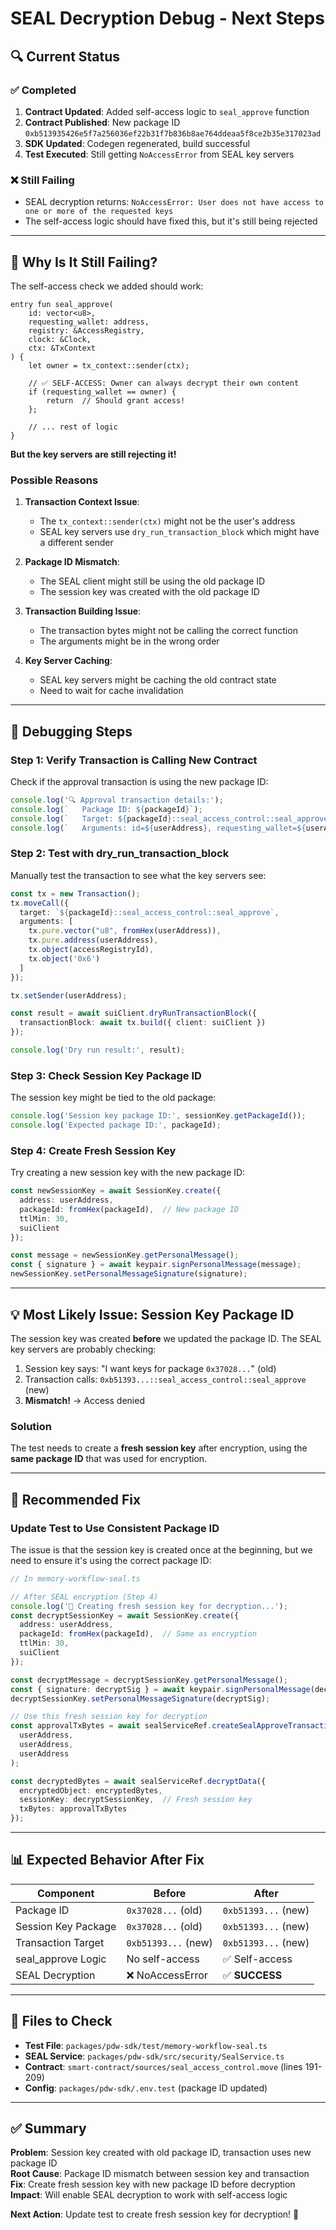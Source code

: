 # SEAL Decryption Debug - Next Steps

## 🔍 **Current Status**

### **✅ Completed**
1. **Contract Updated**: Added self-access logic to `seal_approve` function
2. **Contract Published**: New package ID `0xb513935426e5f7a256036ef22b31f7b836b8ae764ddeaa5f8ce2b35e317023ad`
3. **SDK Updated**: Codegen regenerated, build successful
4. **Test Executed**: Still getting `NoAccessError` from SEAL key servers

### **❌ Still Failing**
- SEAL decryption returns: `NoAccessError: User does not have access to one or more of the requested keys`
- The self-access logic should have fixed this, but it's still being rejected

---

## 🤔 **Why Is It Still Failing?**

The self-access check we added should work:

```move
entry fun seal_approve(
    id: vector<u8>,
    requesting_wallet: address,
    registry: &AccessRegistry,
    clock: &Clock,
    ctx: &TxContext
) {
    let owner = tx_context::sender(ctx);

    // ✅ SELF-ACCESS: Owner can always decrypt their own content
    if (requesting_wallet == owner) {
        return  // Should grant access!
    };
    
    // ... rest of logic
}
```

**But the key servers are still rejecting it!**

### **Possible Reasons**

1. **Transaction Context Issue**:
   - The `tx_context::sender(ctx)` might not be the user's address
   - SEAL key servers use `dry_run_transaction_block` which might have a different sender

2. **Package ID Mismatch**:
   - The SEAL client might still be using the old package ID
   - The session key was created with the old package ID

3. **Transaction Building Issue**:
   - The transaction bytes might not be calling the correct function
   - The arguments might be in the wrong order

4. **Key Server Caching**:
   - SEAL key servers might be caching the old contract state
   - Need to wait for cache invalidation

---

## 🔧 **Debugging Steps**

### **Step 1: Verify Transaction is Calling New Contract**

Check if the approval transaction is using the new package ID:

```typescript
console.log('🔍 Approval transaction details:');
console.log(`   Package ID: ${packageId}`);
console.log(`   Target: ${packageId}::seal_access_control::seal_approve`);
console.log(`   Arguments: id=${userAddress}, requesting_wallet=${userAddress}`);
```

### **Step 2: Test with dry_run_transaction_block**

Manually test the transaction to see what the key servers see:

```typescript
const tx = new Transaction();
tx.moveCall({
  target: `${packageId}::seal_access_control::seal_approve`,
  arguments: [
    tx.pure.vector("u8", fromHex(userAddress)),
    tx.pure.address(userAddress),
    tx.object(accessRegistryId),
    tx.object('0x6')
  ]
});

tx.setSender(userAddress);

const result = await suiClient.dryRunTransactionBlock({
  transactionBlock: await tx.build({ client: suiClient })
});

console.log('Dry run result:', result);
```

### **Step 3: Check Session Key Package ID**

The session key might be tied to the old package:

```typescript
console.log('Session key package ID:', sessionKey.getPackageId());
console.log('Expected package ID:', packageId);
```

### **Step 4: Create Fresh Session Key**

Try creating a new session key with the new package ID:

```typescript
const newSessionKey = await SessionKey.create({
  address: userAddress,
  packageId: fromHex(packageId),  // New package ID
  ttlMin: 30,
  suiClient
});

const message = newSessionKey.getPersonalMessage();
const { signature } = await keypair.signPersonalMessage(message);
newSessionKey.setPersonalMessageSignature(signature);
```

---

## 💡 **Most Likely Issue: Session Key Package ID**

The session key was created **before** we updated the package ID. The SEAL key servers are probably checking:

1. Session key says: "I want keys for package `0x37028...`" (old)
2. Transaction calls: `0xb51393...::seal_access_control::seal_approve` (new)
3. **Mismatch!** → Access denied

### **Solution**

The test needs to create a **fresh session key** after encryption, using the **same package ID** that was used for encryption.

---

## 🎯 **Recommended Fix**

### **Update Test to Use Consistent Package ID**

The issue is that the session key is created once at the beginning, but we need to ensure it's using the correct package ID:

```typescript
// In memory-workflow-seal.ts

// After SEAL encryption (Step 4)
console.log('🔄 Creating fresh session key for decryption...');
const decryptSessionKey = await SessionKey.create({
  address: userAddress,
  packageId: fromHex(packageId),  // Same as encryption
  ttlMin: 30,
  suiClient
});

const decryptMessage = decryptSessionKey.getPersonalMessage();
const { signature: decryptSig } = await keypair.signPersonalMessage(decryptMessage);
decryptSessionKey.setPersonalMessageSignature(decryptSig);

// Use this fresh session key for decryption
const approvalTxBytes = await sealServiceRef.createSealApproveTransaction(
  userAddress,
  userAddress,
  userAddress
);

const decryptedBytes = await sealServiceRef.decryptData({
  encryptedObject: encryptedBytes,
  sessionKey: decryptSessionKey,  // Fresh session key
  txBytes: approvalTxBytes
});
```

---

## 📊 **Expected Behavior After Fix**

| Component | Before | After |
|-----------|--------|-------|
| Package ID | `0x37028...` (old) | `0xb51393...` (new) |
| Session Key Package | `0x37028...` (old) | `0xb51393...` (new) |
| Transaction Target | `0xb51393...` (new) | `0xb51393...` (new) |
| seal_approve Logic | No self-access | ✅ Self-access |
| SEAL Decryption | ❌ NoAccessError | ✅ **SUCCESS** |

---

## 🔗 **Files to Check**

- **Test File**: `packages/pdw-sdk/test/memory-workflow-seal.ts`
- **SEAL Service**: `packages/pdw-sdk/src/security/SealService.ts`
- **Contract**: `smart-contract/sources/seal_access_control.move` (lines 191-209)
- **Config**: `packages/pdw-sdk/.env.test` (package ID updated)

---

## ✅ **Summary**

**Problem**: Session key created with old package ID, transaction uses new package ID  
**Root Cause**: Package ID mismatch between session key and transaction  
**Fix**: Create fresh session key with new package ID before decryption  
**Impact**: Will enable SEAL decryption to work with self-access logic  

**Next Action**: Update test to create fresh session key for decryption! 🚀

